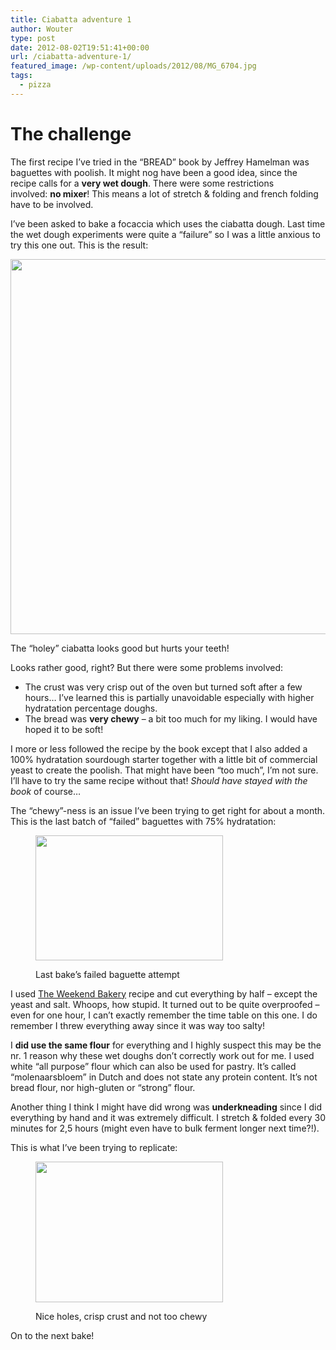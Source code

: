 ```yaml
---
title: Ciabatta adventure 1
author: Wouter
type: post
date: 2012-08-02T19:51:41+00:00
url: /ciabatta-adventure-1/
featured_image: /wp-content/uploads/2012/08/MG_6704.jpg
tags:
  - pizza
---
```

# The challenge

The first recipe I&#8217;ve tried in the &#8220;BREAD&#8221; book by Jeffrey Hamelman was baguettes with poolish. It might nog have been a good idea, since the recipe calls for a **very wet dough**. There were some restrictions involved: **no mixer**! This means a lot of stretch & folding and french folding have to be involved.
  
I&#8217;ve been asked to bake a focaccia which uses the ciabatta dough. Last time the wet dough experiments were quite a &#8220;failure&#8221; so I was a little anxious to try this one out. This is the result:

[<img class=" wp-image-365" title="_MG_6704" src="https://redzuurdesem.be/wp-content/uploads/2012/08/MG_6704.jpg" alt="" width="800" height="600" />][1]<figcaption class="wp-caption-text">The &#8220;holey&#8221; ciabatta looks good but hurts your teeth!</figcaption></figure> 

Looks rather good, right? But there were some problems involved:

  * The crust was very crisp out of the oven but turned soft after a few hours&#8230; I&#8217;ve learned this is partially unavoidable especially with higher hydratation percentage doughs.
  * The bread was **very chewy** &#8211; a bit too much for my liking. I would have hoped it to be soft!

I more or less followed the recipe by the book except that I also added a 100% hydratation sourdough starter together with a little bit of commercial yeast to create the poolish. That might have been &#8220;too much&#8221;, I&#8217;m not sure. I&#8217;ll have to try the same recipe without that! _Should have stayed with the book_ of course&#8230;

The &#8220;chewy&#8221;-ness is an issue I&#8217;ve been trying to get right for about a month. This is the last batch of &#8220;failed&#8221; baguettes with 75% hydratation:<figure id="attachment_367" style="width: 300px" class="wp-caption aligncenter">

[<img class="size-medium wp-image-367" title="2012-07-15 08.24.29" src="https://redzuurdesem.be/wp-content/uploads/2012/08/2012-07-15-08.24.29-300x200.jpg" alt="" width="300" height="200" srcset="https://redzuurdesem.be/wp-content/uploads/2012/08/2012-07-15-08.24.29-300x200.jpg 300w, https://redzuurdesem.be/wp-content/uploads/2012/08/2012-07-15-08.24.29-700x466.jpg 700w, https://redzuurdesem.be/wp-content/uploads/2012/08/2012-07-15-08.24.29.jpg 1024w" sizes="(max-width: 300px) 100vw, 300px" />][2]<figcaption class="wp-caption-text">Last bake&#8217;s failed baguette attempt</figcaption></figure> 

I used [The Weekend Bakery][3] recipe and cut everything by half &#8211; except the yeast and salt. Whoops, how stupid. It turned out to be quite overproofed &#8211; even for one hour, I can&#8217;t exactly remember the time table on this one. I do remember I threw everything away since it was way too salty!

I **did use the same flour** for everything and I highly suspect this may be the nr. 1 reason why these wet doughs don&#8217;t correctly work out for me. I used white &#8220;all purpose&#8221; flour which can also be used for pastry. It&#8217;s called &#8220;molenaarsbloem&#8221; in Dutch and does not state any protein content. It&#8217;s not bread flour, nor high-gluten or &#8220;strong&#8221; flour.

Another thing I think I might have did wrong was **underkneading** since I did everything by hand and it was extremely difficult. I stretch & folded every 30 minutes for 2,5 hours (might even have to bulk ferment longer next time?!).

This is what I&#8217;ve been trying to replicate:<figure id="attachment_370" style="width: 300px" class="wp-caption aligncenter">

[<img class="size-medium wp-image-370" title="brood_lasigale" src="https://redzuurdesem.be/wp-content/uploads/2012/08/brood_lasigale-300x225.jpg" alt="" width="300" height="225" srcset="https://redzuurdesem.be/wp-content/uploads/2012/08/brood_lasigale-300x225.jpg 300w, https://redzuurdesem.be/wp-content/uploads/2012/08/brood_lasigale-1024x768.jpg 1024w, https://redzuurdesem.be/wp-content/uploads/2012/08/brood_lasigale-700x525.jpg 700w" sizes="(max-width: 300px) 100vw, 300px" />][4]<figcaption class="wp-caption-text">Nice holes, crisp crust and not too chewy</figcaption></figure> 

On to the next bake!

 [1]: https://redzuurdesem.be/wp-content/uploads/2012/08/MG_6704.jpg
 [2]: https://redzuurdesem.be/wp-content/uploads/2012/08/2012-07-15-08.24.29.jpg
 [3]: http://www.weekendbakery.com/posts/our-easy-french-baguette-recipe/
 [4]: https://redzuurdesem.be/wp-content/uploads/2012/08/brood_lasigale.jpg
